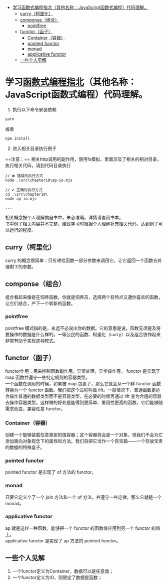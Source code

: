 
<!-- @import "[TOC]" {cmd="toc" depthFrom=1 depthTo=6 orderedList=false} -->

<!-- code_chunk_output -->

- [学习函数式编程指北（其他名称：JavaScript函数式编程）代码理解。](#学习函数式编程指北httpsllh911001gitbooksiomostly-adequate-guide-chinesecontent其他名称javascript函数式编程代码理解)
  - [curry（柯里化）](#curry柯里化)
  - [componse（组合）](#componse组合)
    - [pointfree](#pointfree)
  - [functor（函子）](#functor函子)
    - [Container（容器）](#container容器)
    - [pointed functor](#pointed-functor)
    - [monad](#monad)
    - [applicative functor](#applicative-functor)
  - [一些个人见解](#一些个人见解)

<!-- /code_chunk_output -->


# 学习[函数式编程指北](https://llh911001.gitbooks.io/mostly-adequate-guide-chinese/content/)（其他名称：JavaScript函数式编程）代码理解。
1. 执行以下命令安装依赖
```
yarn
```
或者
```
npm install
```
2. 进入相关目录执行例子

==注意：==
相关http调用的副作用，使用fs模拟，里面涉及了相关的相对目录，执行相关代码，请到代码目录执行
```
// ❌ 错误的执行方式
node .\src\chapter10\ap-io.mjs

// ✔ 正确的执行方式
cd .\src\chapter10\
node ap-io.mjs

...
```
相关概念按个人理解摘自书中，未必准确，详情请查阅书本。   
书中例子相关内容并不完整，建议学习时根据个人理解补充相关代码，达到例子可以运行的程度。
## curry（柯里化）
curry 的概念很简单：只传递给函数一部分参数来调用它，让它返回一个函数去处理剩下的参数。
## componse（组合）
组合看起来像是在饲养函数，你就是饲养员，选择两个有特点又遭你喜欢的函数，让它们结合，产下一个崭新的函数。
### pointfree
pointfree 模式指的是，永远不必说出你的数据。它的意思是说，函数无须提及将要操作的数据是什么样的。一等公民的函数、柯里化（curry）以及组合协作起来非常有助于实现这种模式。
## functor（函子）
functor作用：用来控制函数副作用，异常处理，异步操作等。
functor 是实现了 map 函数并遵守一些特定规则的容器类型。  
一个函数在调用的时候，如果被 map 包裹了，那么它就会从一个非 functor 函数转换为一个 functor 函数。我们把这个过程叫做 lift。一般情况下，普通函数更适合操作普通的数据类型而不是容器类型，在必要的时候再通过 lift 变为合适的容器去操作容器类型。这样做的好处是能得到更简单、重用性更高的函数，它们能够随需求而变，兼容任意 functor。
### Container（容器）
创建一个能够装载任意类型的值容器；这个容器将会是一个对象，但我们不会为它添加面向对象观念下的属性和方法。我们将把它当作一个百宝箱——一个存放宝贵的数据的特殊盒子。
### pointed functor
pointed functor 是实现了 of 方法的 functor。
### monad
只要它定义个了一个 join 方法和一个 of 方法，并遵守一些定律，那么它就是一个 monad。
### applicative functor
ap 就是这样一种函数，能够把一个 functor 的函数值应用到另一个 functor 的值上。   
applicative functor 是实现了 ap 方法的 pointed functor。

## 一些个人见解
1. 一个functor定义为Container，数据可以是任意值；
2. 一个functor定义为IO，则限定了数据是函数；
